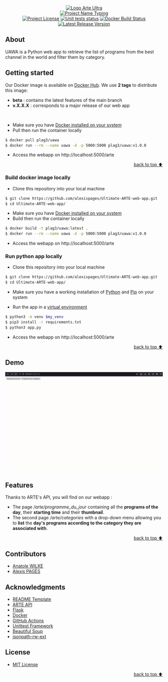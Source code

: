 <!-- Logo Section  -->
<div align="center">
    <a href="https://www.arte.tv/fr/direct/" target="_blank">
        <img src="https://i.imgur.com/Op6SYiw.png" 
        alt="Logo Arte Ultra" height="300" width="auto">
    </a>
</div>

<!-- Project title -->
<div align="center">
    <a href="https://git.io/typing-svg"><img src="https://readme-typing-svg.herokuapp.com?font=Fira+Code&pause=1000&color=FF7A33&center=true&width=435&lines=Ultimate+ARTE+Web+App" alt="Project Name Typing" /></a>
</div>

<!-- Shields -->
<div align="center">
    <a href="https://github.com/alexispages/Ultimate-ARTE-web-app/blob/main/LICENSE"><img alt="Project License" src="https://img.shields.io/github/license/alexispages/Ultimate-ARTE-web-app?color=blue&style=for-the-badge"></a>
    <a href="https://github.com/alexispages/Ultimate-ARTE-web-app/actions/workflows/python-unittest.yml"><img alt="Unit tests status" src="https://img.shields.io/github/actions/workflow/status/alexispages/Ultimate-ARTE-web-app/python-unittest.yml?label=unit%20tests&logo=python&style=for-the-badge"></a>
    <a href="https://github.com/alexispages/Ultimate-ARTE-web-app/actions/workflows/docker-features.yml"><img alt="Docker Build Status" src="https://img.shields.io/github/actions/workflow/status/alexispages/Ultimate-ARTE-web-app/docker-features.yml?logo=docker&style=for-the-badge"></a>
    <a href="https://github.com/alexispages/Ultimate-ARTE-web-app/releases"><img alt="Latest Release Version" src="https://img.shields.io/github/v/release/alexispages/Ultimate-ARTE-web-app?color=yellow&logo=GitHub&style=for-the-badge"></a>
</div>

## About
UAWA is a Python web app to retrieve the list of programs from the best channel in the world and filter them by category.

## Getting started

Our Docker image is available on [Docker Hub](https://hub.docker.com/r/plag3/uawa). We use **2 tags** to distribute this image:
- **beta** : contains the latest features of the main branch
- **v.X.X.X** : corresponds to a major release of our web app
<br/>

- Make sure you have [Docker installed on your system](https://docs.docker.com/get-docker/)
- Pull then run the container locally
```bash
$ docker pull plag3/uawa
$ docker run --rm --name uawa -d -p 5000:5000 plag3/uawa:v1.0.0
```
- Access the webapp on http://localhost:5000/arte

<p align="right"><a href="#about">back to top ⬆️</a></p>

### Build docker image locally
- Clone this repository into your local machine
```bash
$ git clone https://github.com/alexispages/Ultimate-ARTE-web-app.git
$ cd Ultimate-ARTE-web-app/
```
- Make sure you have [Docker installed on your system](https://docs.docker.com/get-docker/)
- Build then run the container locally
```bash
$ docker build -t plag3/uawa:latest .
$ docker run --rm --name uawa -d -p 5000:5000 plag3/uawa:v1.0.0
```
- Access the webapp on http://localhost:5000/arte

### Run python app locally
- Clone this repository into your local machine
```bash
$ git clone https://github.com/alexispages/Ultimate-ARTE-web-app.git
$ cd Ultimate-ARTE-web-app/
```
- Make sure you have a working installation of [Python](https://docs.python.org/3/using/index.html) and [Pip](https://pip.pypa.io/en/stable/getting-started/) on your system

- Run the app in a [virtual environment](https://docs.python.org/3/tutorial/venv.html)
```bash
$ python3 -m venv $my_venv
$ pip3 install -r requirements.txt
$ python3 app.py
```
- Access the webapp on http://localhost:5000/arte

<p align="right"><a href="#about">back to top ⬆️</a></p>

## Demo

<div align="center">
    <img alt="demo" src="demo.gif">
</div>

## Features
Thanks to ARTE's API, you will find on our webapp :
- The page */arte/programme_du_jour* containing all the **programs of the day**, their **starting time** and their **thumbnail**.
- The second page */arte/categories* with a drop-down menu allowing you to **list** the **day's programs according to the category they are associated with**.

<p align="right"><a href="#about">back to top ⬆️</a></p>

## Contributors
- [Anatole WILKE](https://www.linkedin.com/in/anatole-wilke-0819051a8/) 
- [Alexis PAGÈS](https://www.linkedin.com/in/alexis-pag%C3%A8s-3663551a9/)

## Acknowledgments
- [README Template](https://github.com/YousefIbrahimismail/Project-README-Template)
- [ARTE API](https://api.arte.tv/api/player/v2/playlist/fr/LIVE?)
- [Flask](https://flask.palletsprojects.com/en/2.2.x/)
- [Docker](https://docs.docker.com/language/python/build-images/)
- [GitHub Actions](https://docs.github.com/en/actions)
- [Unittest Framework](https://docs.python.org/3/library/unittest.html)
- [Beautiful Soup](https://www.crummy.com/software/BeautifulSoup/bs4/doc/)
- [jsonpath-rw-ext](https://python-jsonpath-rw-ext.readthedocs.io/en/latest/)

## License
- [MIT License](./LICENSE)

<p align="right"><a href="#about">back to top ⬆️</a></p>
